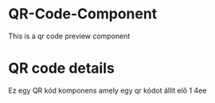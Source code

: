 # QR-Code-Component
This is a qr code preview component

# QR code details
Ez egy QR kód komponens amely egy qr kódot állít elő 1 4ee
